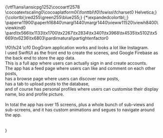 {\rtf1\ansi\ansicpg1252\cocoartf2578
\cocoatextscaling0\cocoaplatform0{\fonttbl\f0\fswiss\fcharset0 Helvetica;}
{\colortbl;\red255\green255\blue255;}
{\*\expandedcolortbl;;}
\paperw11900\paperh16840\margl1440\margr1440\vieww11520\viewh8400\viewkind0
\pard\tx566\tx1133\tx1700\tx2267\tx2834\tx3401\tx3968\tx4535\tx5102\tx5669\tx6236\tx6803\pardirnatural\partightenfactor0

\f0\fs24 \cf0 DogGram application works and looks a lot like Instagram. \
I used SwiftUI as the front end to create the scenes, and Google Firebase as the back end to store the app data.\
This is a full app where users can actually sign in and create accounts.\
The app has a feed page where users can like and comment on each other posts,\
has a browse page where users can discover new posts,\
has a tab to upload posts to the database,\
and of course has personal profiles where users can customise their display name, bio and profile picture.\
\
In total the app has over 15 screens, plus a whole bunch of sub-views and sub-screens, and it has custom animations and segues to navigate around the app.\
\
\
}